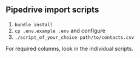 Pipedrive import scripts
-----

1. `bundle install`
2. `cp .env.example .env` and configure
3. `./script_of_your_choice path/to/contacts.csv`

For required columns, look in the individual scripts.
